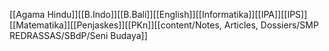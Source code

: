 [[Agama Hindu]][[B.Indo]][[B.Bali]][[English]][[Informatika]][[IPA]][[IPS]][[Matematika]][[Penjaskes]][[PKn]][[content/Notes, Articles, Dossiers/SMP REDRASSAS/SBdP/Seni Budaya]]